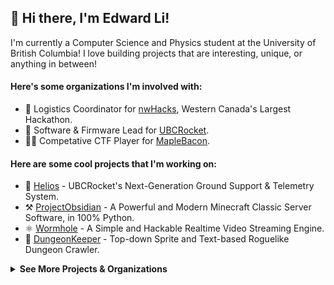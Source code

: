 ## 👋 Hi there, I'm Edward Li!

I'm currently a Computer Science and Physics student at the University of British Columbia! I love building projects that are interesting, unique, or anything in between!

#### Here's some organizations I'm involved with:
- 🌌 Logistics Coordinator for [nwHacks](https://nwhacks.io/), Western Canada's Largest Hackathon.
- 🚀 Software & Firmware Lead for [UBCRocket](https://www.ubcrocket.com/).
- 👨‍💻 Competative CTF Player for [MapleBacon](https://maplebacon.org/).

#### Here are some cool projects that I'm working on:
- 🌇 [Helios](https://github.com/UBC-Rocket/Helios) - UBCRocket's Next-Generation Ground Support & Telemetry System.
- ⚒ [ProjectObsidian](https://github.com/EdwardJXLi/ProjectObsidian) - A Powerful and Modern Minecraft Classic Server Software, in 100% Python.
- ⚛ [Wormhole](https://github.com/EdwardJXLi/Wormhole) - A Simple and Hackable Realtime Video Streaming Engine.
- 🏰 [DungeonKeeper](https://github.com/EdwardJXLi/DungeonKeeper) - Top-down Sprite and Text-based Roguelike Dungeon Crawler.

<details>
<summary><b>See More Projects & Organizations</b></summary>

#### 2023
- 📡 [UBCRocket Groundstation](https://github.com/UBC-Rocket/UBCRocketGroundStation) - Real-time Ground Support Software. (Soon to be replaced by [Helios](https://github.com/UBC-Rocket/Helios))
- 🔥 [FLARE](https://github.com/UBC-Rocket/FLARE) - Firmware for Rockets Going into Space.

#### 2022
- ♾ [InfiniHacks](https://infinihacks.devpost.com/) - A non-profit organization with a mission of delivering STEM education through real-world projects.
- 🐝 [HiveHQ](https://devpost.com/software/hive-hq) - Live foot traffic analysis to help stores optimize layout, measure engagement, and enforce COVID-19 social distancing.
- 🎨 [DrawBot](https://devpost.com/software/drawbot-ulof5z) - A robot to turn your ideas into original art on paper!

#### 2021
- 😷 [MaskPass](https://devpost.com/software/mlh-birthday-ads) - An AI-powered door system to ensure everyone entering has their masks properly fitted.
- 🦠 [Distributed Covid Simulation](https://devpost.com/software/distributed-covid-simulation) - Massively Parallel Distributed Monte Carlo Pandemic Modeling using DCP.
- 🤝 [Reconnect](https://github.com/Reconnect-CUHacking2021/) - Store management software for a post vaccine world.
- 👩‍🏫 [QuikSlide](https://github.com/EdwardJXLi/QuikSlide/) - Artificial Intelligence Powered Slideshow Creation Utility.
- 🥕 [Freshify](https://devpost.com/software/freshify) - A grocery platform that fuses both the local community and sustainable consumption.

#### 2020 and beyond...
- 👦 [CrowdEye](https://github.com/CrowdEye) - Industry-leading Computer Vision software to help companies, retailers, and stores enforce COVID-19 regulations.
- 🍕 [MemeGenBot](https://discord.com/oauth2/authorize?client_id=381852776252178432&scope=bot&permissions=1178065985) - A discord bot that generates memes on the fly!
- 🎈 [VexV5Raytracer](https://github.com/EdwardJXLi/VexV5Raytracer) - Simple 3D Raytracer Ported To The Vex V5 Robot Brain.
- 🌎 [Global Health Model](https://devpost.com/software/global-health-model) - Visualizing WHO statistical models to help spread awareness on the global heath situation.

#### Previous organizations I was involved with:
- 🌻 Committee President for [BellHS's Relay For Life](https://www.relayforlife.ca/).
- 💻 Club Head and Project Lead for [BellHS CS Club](https://www.instagram.com/bell.cs.club/).
- 🤖 Executive Head of [Bruins Robotics](https://www.instagram.com/bruinsrobotics), VEX team 40999A.
- 🏫 Grade 12 Representative for Student Council.

</details>

